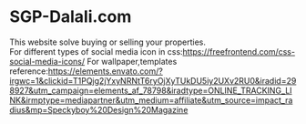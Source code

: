# SGP-Dalali.com
This website solve buying or selling your properties.\
For different types of social media icon in css:https://freefrontend.com/css-social-media-icons/
For wallpaper,templates reference:https://elements.envato.com/?irgwc=1&clickid=T1PQjg2jYxyNRNtT6ryOjXyTUkDU5iy2UXv2RU0&iradid=298927&utm_campaign=elements_af_78798&iradtype=ONLINE_TRACKING_LINK&irmptype=mediapartner&utm_medium=affiliate&utm_source=impact_radius&mp=Speckyboy%20Design%20Magazine
